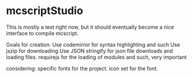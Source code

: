 # mcscriptStudio
This is mostly a test right now, but it should eventually become a nice interface to compile mcscript.

Goals for creation:
Use codemirror for syntax highlighting and such
Use jszip for downloading
Use JSON stringify for json file downloads and loading files.
requirejs for the loading of modules and such, very important

considering:
specific fonts for the project.
icon set for the font.
